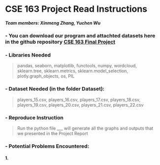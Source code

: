 # CSE 163 Project Read Instructions
##### Team members: Xinmeng Zhang, Yuchen Wu

### - You can download our program and attachted datasets here in the github repository [CSE 163 Final Project](https://github.com/annezxm/cse-163-project)

### - Libraries Needed
> pandas, seaborn, matplotlib, functools, numpy, wordcloud, sklearn.tree, sklearn.metrics, sklearn.model_selection, plotly.graph_objects, os, PIL

### - Dataset Needed (in the folder Dataset):
> players_15.csv, players_16.csv, players_17.csv, players_18.csv, players_19.csv, players_20.csv, players_21.csv, players_22.csv

### - Reproduce Instruction
> Run the python file ___ will generate all the graphs and outputs that we presented in the Project Report

### - Potential Problems Encountered:
#### 1. 


